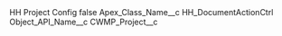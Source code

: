 <?xml version="1.0" encoding="UTF-8"?>
<CustomMetadata xmlns="http://soap.sforce.com/2006/04/metadata" xmlns:xsi="http://www.w3.org/2001/XMLSchema-instance" xmlns:xsd="http://www.w3.org/2001/XMLSchema">
    <label>HH Project Config</label>
    <protected>false</protected>
    <values>
        <field>Apex_Class_Name__c</field>
        <value xsi:type="xsd:string">HH_DocumentActionCtrl</value>
    </values>
    <values>
        <field>Object_API_Name__c</field>
        <value xsi:type="xsd:string">CWMP_Project__c</value>
    </values>
</CustomMetadata>

